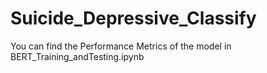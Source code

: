 # Suicide_Depressive_Classify
You can find the Performance Metrics of the model in BERT_Training_andTesting.ipynb
